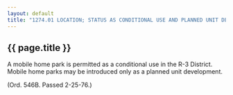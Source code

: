 ---
layout: default 
title: "1274.01 LOCATION; STATUS AS CONDITIONAL USE AND PLANNED UNIT DEVELOPMENT."---

{{ page.title }}
----------------

A mobile home park is permitted as a conditional use in the R-3
District. Mobile home parks may be introduced only as a planned unit
development.

(Ord. 546B. Passed 2-25-76.)
